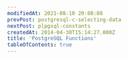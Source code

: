 ```yaml
---
modifiedAt: 2021-08-10 20:08:08
prevPost: postgresql-c-selecting-data
nextPost: plpgsql-constants
createdAt: 2014-04-30T15:14:27.000Z
title: 'PostgreSQL Functions'
tableOfContents: true
---
```





